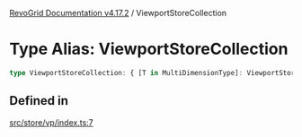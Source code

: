 [RevoGrid Documentation v4.17.2](README.md) / ViewportStoreCollection

# Type Alias: ViewportStoreCollection

```ts
type ViewportStoreCollection: { [T in MultiDimensionType]: ViewportStore };
```

## Defined in

[src/store/vp/index.ts:7](https://github.com/revolist/revogrid/blob/ce71b2a267b00cca0f999dcb05c4c4637765259a/src/store/vp/index.ts#L7)

